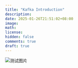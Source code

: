 ```yaml
---
title: "Kafka Introduction"
description: 
date: 2025-01-26T21:51:02+08:00
image: 
math: 
license: 
hidden: false
comments: true
draft: true
---
```


![测试图片](kafka.svg)